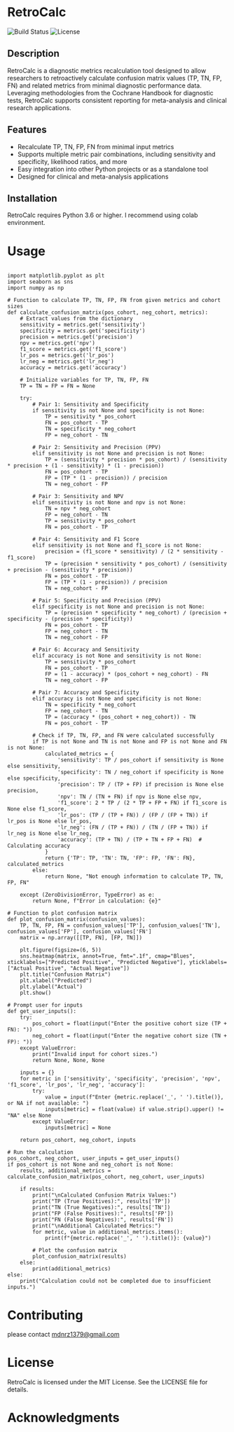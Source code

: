 
# RetroCalc
![Build Status](https://img.shields.io/github/workflow/status/mdnx/RetroCalc/CI)
![License](https://img.shields.io/github/license/mdnx/RetroCalc)

## Description
RetroCalc is a diagnostic metrics recalculation tool designed to allow researchers to retroactively calculate confusion matrix values (TP, TN, FP, FN) and related metrics from minimal diagnostic performance data. Leveraging methodologies from the Cochrane Handbook for diagnostic tests, RetroCalc supports consistent reporting for meta-analysis and clinical research applications.

## Features
- Recalculate TP, TN, FP, FN from minimal input metrics
- Supports multiple metric pair combinations, including sensitivity and specificity, likelihood ratios, and more
- Easy integration into other Python projects or as a standalone tool
- Designed for clinical and meta-analysis applications


## Installation
RetroCalc requires Python 3.6 or higher. I  recommend using colab environment.


# Usage


```

import matplotlib.pyplot as plt
import seaborn as sns
import numpy as np

# Function to calculate TP, TN, FP, FN from given metrics and cohort sizes
def calculate_confusion_matrix(pos_cohort, neg_cohort, metrics):
    # Extract values from the dictionary
    sensitivity = metrics.get('sensitivity')
    specificity = metrics.get('specificity')
    precision = metrics.get('precision')
    npv = metrics.get('npv')
    f1_score = metrics.get('f1_score')
    lr_pos = metrics.get('lr_pos')
    lr_neg = metrics.get('lr_neg')
    accuracy = metrics.get('accuracy')
    
    # Initialize variables for TP, TN, FP, FN
    TP = TN = FP = FN = None

    try:
        # Pair 1: Sensitivity and Specificity
        if sensitivity is not None and specificity is not None:
            TP = sensitivity * pos_cohort
            FN = pos_cohort - TP
            TN = specificity * neg_cohort
            FP = neg_cohort - TN

        # Pair 2: Sensitivity and Precision (PPV)
        elif sensitivity is not None and precision is not None:
            TP = (sensitivity * precision * pos_cohort) / (sensitivity * precision + (1 - sensitivity) * (1 - precision))
            FN = pos_cohort - TP
            FP = (TP * (1 - precision)) / precision
            TN = neg_cohort - FP

        # Pair 3: Sensitivity and NPV
        elif sensitivity is not None and npv is not None:
            TN = npv * neg_cohort
            FP = neg_cohort - TN
            TP = sensitivity * pos_cohort
            FN = pos_cohort - TP

        # Pair 4: Sensitivity and F1 Score
        elif sensitivity is not None and f1_score is not None:
            precision = (f1_score * sensitivity) / (2 * sensitivity - f1_score)
            TP = (precision * sensitivity * pos_cohort) / (sensitivity + precision - (sensitivity * precision))
            FN = pos_cohort - TP
            FP = (TP * (1 - precision)) / precision
            TN = neg_cohort - FP

        # Pair 5: Specificity and Precision (PPV)
        elif specificity is not None and precision is not None:
            TP = (precision * specificity * neg_cohort) / (precision + specificity - (precision * specificity))
            FN = pos_cohort - TP
            FP = neg_cohort - TN
            TN = neg_cohort - FP

        # Pair 6: Accuracy and Sensitivity
        elif accuracy is not None and sensitivity is not None:
            TP = sensitivity * pos_cohort
            FN = pos_cohort - TP
            FP = (1 - accuracy) * (pos_cohort + neg_cohort) - FN
            TN = neg_cohort - FP

        # Pair 7: Accuracy and Specificity
        elif accuracy is not None and specificity is not None:
            TN = specificity * neg_cohort
            FP = neg_cohort - TN
            TP = (accuracy * (pos_cohort + neg_cohort)) - TN
            FN = pos_cohort - TP

        # Check if TP, TN, FP, and FN were calculated successfully
        if TP is not None and TN is not None and FP is not None and FN is not None:
            calculated_metrics = {
                'sensitivity': TP / pos_cohort if sensitivity is None else sensitivity,
                'specificity': TN / neg_cohort if specificity is None else specificity,
                'precision': TP / (TP + FP) if precision is None else precision,
                'npv': TN / (TN + FN) if npv is None else npv,
                'f1_score': 2 * TP / (2 * TP + FP + FN) if f1_score is None else f1_score,
                'lr_pos': (TP / (TP + FN)) / (FP / (FP + TN)) if lr_pos is None else lr_pos,
                'lr_neg': (FN / (TP + FN)) / (TN / (FP + TN)) if lr_neg is None else lr_neg,
                'accuracy': (TP + TN) / (TP + TN + FP + FN)  # Calculating accuracy
            }
            return {'TP': TP, 'TN': TN, 'FP': FP, 'FN': FN}, calculated_metrics
        else:
            return None, "Not enough information to calculate TP, TN, FP, FN"

    except (ZeroDivisionError, TypeError) as e:
        return None, f"Error in calculation: {e}"

# Function to plot confusion matrix
def plot_confusion_matrix(confusion_values):
    TP, TN, FP, FN = confusion_values['TP'], confusion_values['TN'], confusion_values['FP'], confusion_values['FN']
    matrix = np.array([[TP, FN], [FP, TN]])

    plt.figure(figsize=(6, 5))
    sns.heatmap(matrix, annot=True, fmt=".1f", cmap="Blues", xticklabels=["Predicted Positive", "Predicted Negative"], yticklabels=["Actual Positive", "Actual Negative"])
    plt.title("Confusion Matrix")
    plt.xlabel("Predicted")
    plt.ylabel("Actual")
    plt.show()

# Prompt user for inputs
def get_user_inputs():
    try:
        pos_cohort = float(input("Enter the positive cohort size (TP + FN): "))
        neg_cohort = float(input("Enter the negative cohort size (TN + FP): "))
    except ValueError:
        print("Invalid input for cohort sizes.")
        return None, None, None

    inputs = {}
    for metric in ['sensitivity', 'specificity', 'precision', 'npv', 'f1_score', 'lr_pos', 'lr_neg', 'accuracy']:
        try:
            value = input(f"Enter {metric.replace('_', ' ').title()}, or NA if not available: ")
            inputs[metric] = float(value) if value.strip().upper() != "NA" else None
        except ValueError:
            inputs[metric] = None

    return pos_cohort, neg_cohort, inputs

# Run the calculation
pos_cohort, neg_cohort, user_inputs = get_user_inputs()
if pos_cohort is not None and neg_cohort is not None:
    results, additional_metrics = calculate_confusion_matrix(pos_cohort, neg_cohort, user_inputs)

    if results:
        print("\nCalculated Confusion Matrix Values:")
        print("TP (True Positives):", results['TP'])
        print("TN (True Negatives):", results['TN'])
        print("FP (False Positives):", results['FP'])
        print("FN (False Negatives):", results['FN'])
        print("\nAdditional Calculated Metrics:")
        for metric, value in additional_metrics.items():
            print(f"{metric.replace('_', ' ').title()}: {value}")

        # Plot the confusion matrix
        plot_confusion_matrix(results)
    else:
        print(additional_metrics)
else:
    print("Calculation could not be completed due to insufficient inputs.")
```


# Contributing

please contact mdnrz1379@gmail.com 

# License

RetroCalc is licensed under the MIT License. See the LICENSE file for details.

# Acknowledgments



